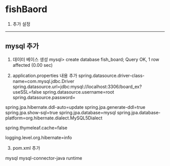 fishBaord
==========
1. 추가 설정
----------
## mysql 추가
1. 데이터 베이스 생성 
 mysql> create database fish_board;
 Query OK, 1 row affected (0.00 sec)

2. application.properties 내용 추가
 spring.datasource.driver-class-name=com.mysql.jdbc.Driver
 spring.datasource.url=jdbc:mysql://localhost:3306/board_ex?useSSL=false
 spring.datasource.username=root
 spring.datasource.password=

 spring.jpa.hibernate.ddl-auto=update
 spring.jpa.generate-ddl=true
 spring.jpa.show-sql=true
 spring.jpa.database=mysql
 spring.jpa.database-platform=org.hibernate.dialect.MySQL5Dialect

 spring.thymeleaf.cache=false

 logging.level.org.hibernate=info

3. pom.xml 추가
 <dependency>
            <groupId>mysql</groupId>
            <artifactId>mysql-connector-java</artifactId>
            <scope>runtime</scope>
 </dependency>



